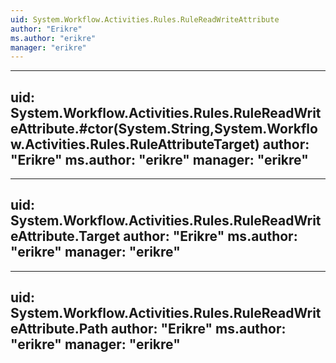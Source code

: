 ```yaml
---
uid: System.Workflow.Activities.Rules.RuleReadWriteAttribute
author: "Erikre"
ms.author: "erikre"
manager: "erikre"
---
```


---
uid: System.Workflow.Activities.Rules.RuleReadWriteAttribute.#ctor(System.String,System.Workflow.Activities.Rules.RuleAttributeTarget)
author: "Erikre"
ms.author: "erikre"
manager: "erikre"
---

---
uid: System.Workflow.Activities.Rules.RuleReadWriteAttribute.Target
author: "Erikre"
ms.author: "erikre"
manager: "erikre"
---

---
uid: System.Workflow.Activities.Rules.RuleReadWriteAttribute.Path
author: "Erikre"
ms.author: "erikre"
manager: "erikre"
---
